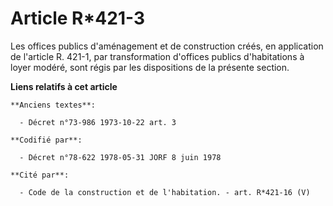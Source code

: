 # Article R*421-3

Les offices publics d'aménagement et de construction créés, en application de l'article R. 421-1, par transformation
d'offices publics d'habitations à loyer modéré, sont régis par les dispositions de la présente section.

**Liens relatifs à cet article**

	**Anciens textes**:

	  - Décret n°73-986 1973-10-22 art. 3

	**Codifié par**:

	  - Décret n°78-622 1978-05-31 JORF 8 juin 1978

	**Cité par**:

	  - Code de la construction et de l'habitation. - art. R*421-16 (V)

